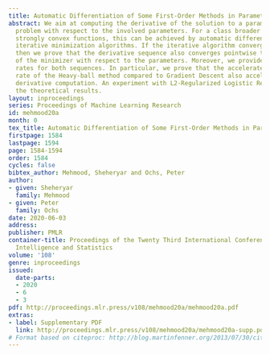 ```yaml
---
title: Automatic Differentiation of Some First-Order Methods in Parametric Optimization
abstract: We aim at computing the derivative of the solution to a parametric optimization
  problem with respect to the involved parameters. For a class broader than that of
  strongly convex functions, this can be achieved by automatic differentiation of
  iterative minimization algorithms. If the iterative algorithm converges pointwise,
  then we prove that the derivative sequence also converges pointwise to the derivative
  of the minimizer with respect to the parameters. Moreover, we provide convergence
  rates for both sequences. In particular, we prove that the accelerated convergence
  rate of the Heavy-ball method compared to Gradient Descent also accelerates the
  derivative computation. An experiment with L2-Regularized Logistic Regression validates
  the theoretical results.
layout: inproceedings
series: Proceedings of Machine Learning Research
id: mehmood20a
month: 0
tex_title: Automatic Differentiation of Some First-Order Methods in Parametric Optimization
firstpage: 1584
lastpage: 1594
page: 1584-1594
order: 1584
cycles: false
bibtex_author: Mehmood, Sheheryar and Ochs, Peter
author:
- given: Sheheryar
  family: Mehmood
- given: Peter
  family: Ochs
date: 2020-06-03
address: 
publisher: PMLR
container-title: Proceedings of the Twenty Third International Conference on Artificial
  Intelligence and Statistics
volume: '108'
genre: inproceedings
issued:
  date-parts:
  - 2020
  - 6
  - 3
pdf: http://proceedings.mlr.press/v108/mehmood20a/mehmood20a.pdf
extras:
- label: Supplementary PDF
  link: http://proceedings.mlr.press/v108/mehmood20a/mehmood20a-supp.pdf
# Format based on citeproc: http://blog.martinfenner.org/2013/07/30/citeproc-yaml-for-bibliographies/
---
```

